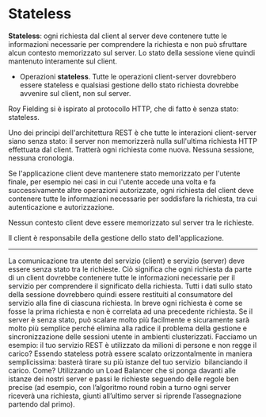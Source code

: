 # Stateless

**Stateless**: ogni richiesta dal client al server deve contenere tutte le informazioni necessarie per comprendere la richiesta e non può sfruttare alcun contesto memorizzato sul server. Lo stato della sessione viene quindi mantenuto interamente sul client.

* Operazioni **stateless**. Tutte le operazioni client-server dovrebbero essere stateless e qualsiasi gestione dello stato richiesta dovrebbe avvenire sul client, non sul server.



Roy Fielding si è ispirato al protocollo HTTP, che di fatto è senza stato: stateless.

Uno dei principi dell'architettura REST è che tutte le interazioni client-server siano senza stato: il server non memorizzerà nulla sull'ultima richiesta HTTP effettuata dal client.
Tratterà ogni richiesta come nuova. Nessuna sessione, nessuna cronologia.

Se l'applicazione client deve mantenere stato memorizzato per l'utente finale, per esempio nei casi in cui l'utente accede una volta e fa successivamente altre operazioni autorizzate, ogni richiesta del client deve contenere tutte le informazioni necessarie per soddisfare la richiesta, tra cui autenticazione e autorizzazione.

Nessun contesto client deve essere memorizzato sul server tra le richieste.

Il client è responsabile della gestione dello stato dell'applicazione.

---

La comunicazione tra utente del servizio (client) e servizio (server) deve essere senza stato tra le richieste. Ciò significa che ogni richiesta da parte di un client dovrebbe contenere tutte le informazioni necessarie per il servizio per comprendere il significato della richiesta. Tutti i dati sullo stato della sessione dovrebbero quindi essere restituiti al consumatore del servizio alla fine di ciascuna richiesta. In breve ogni richiesta è come se fosse la prima richiesta e non è correlata ad una precedente richiesta.
Se il server è senza stato, può scalare molto più facilmente e sicuramente sarà molto più semplice perché elimina alla radice il problema della gestione e sincronizzazione delle sessioni utente in ambienti clusterizzati. Facciamo un esempio: il tuo servizio REST è utilizzato da milioni di persone e non regge il carico? Essendo stateless potrà essere scalato orizzontalmente in maniera semplicissima: basterà tirare su più istanze del tuo servizio  bilanciando il carico. Come? Utilizzando un Load Balancer che si ponga davanti alle istanze dei nostri server e passi le richieste seguendo delle regole ben precise (ad esempio, con l’algoritmo round robin a turno ogni server riceverà una richiesta, giunti all’ultimo server si riprende l’assegnazione partendo dal primo).

